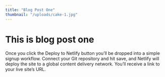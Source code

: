 ```yaml
---
title: "Blog Post One"
thumbnail: "/uploads/cake-1.jpg"
---
```


# This is blog post one

Once you click the Deploy to Netlify button you’ll be dropped into a simple signup workflow. Connect your Git repository and hit save, and Netlify will deploy the site to a global content delivery network. You’ll receive a link to your live site’s URL.